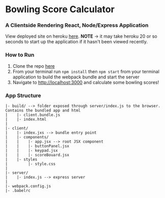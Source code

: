 # Bowling Score Calculator

### A Clientside Rendering React, Node/Express Application

View deployed site on heroku [here](http://bowlingscorecalculator.herokuapp.com). **NOTE** &rarr; it may take heroku 20 or so seconds to start up the application if it hasn't been viewed recently.

### How to Run

1. Clone the repo [here](https://github.com/cdag22/BowlingScoreCalculator.git)
2. From your terminal run ```npm install``` then ```npm start``` from your terminal application to build the webpack bundle and start the server
4. Navigate to [http://localhost:3000](http://localhost:3000) and calculate some bowling scores!

### App Structure

```
|- build/ --> folder exposed through server/index.js to the browser. Contains the bundled app and html
|    |- client.bundle.js
|    |- index.html
|
|- client/
|    |- index.jxs --> bundle entry point
|    |- components/
|    |    |- app.jsx --> root JSX component
|    |    |- buttonPanel.jsx
|    |    |- keypad.jsx
|    |    |- scoreBouard.jsx
|    |- styles
|         |- style.css
|
|- server/
|    |- index.js --> express server
|
|- webpack.config.js
|- .babelrc
```